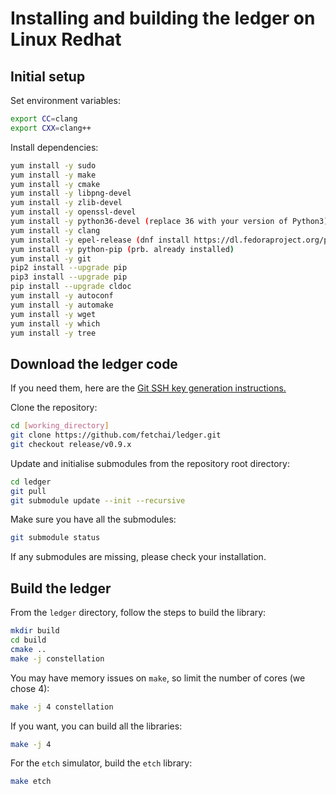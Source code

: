 # Installing and building the ledger on Linux Redhat


## Initial setup

Set environment variables:

``` bash
export CC=clang
export CXX=clang++
```

Install dependencies:

``` bash
yum install -y sudo
yum install -y make
yum install -y cmake
yum install -y libpng-devel
yum install -y zlib-devel
yum install -y openssl-devel
yum install -y python36-devel (replace 36 with your version of Python3)
yum install -y clang
yum install -y epel-release (dnf install https://dl.fedoraproject.org/pub/epel/epel-release-latest-7.noarch.rpm)
yum install -y python-pip (prb. already installed)
yum install -y git 
pip2 install --upgrade pip
pip3 install --upgrade pip
pip install --upgrade cldoc
yum install -y autoconf
yum install -y automake
yum install -y wget
yum install -y which
yum install -y tree

```


## Download the ledger code

If you need them, here are the <a href="https://help.github.com/en/articles/generating-a-new-ssh-key-and-adding-it-to-the-ssh-agent" target=_blank>Git SSH key generation instructions.</a>

Clone the repository:

``` bash
cd [working_directory]
git clone https://github.com/fetchai/ledger.git
git checkout release/v0.9.x
```

Update and initialise submodules from the repository root directory:

``` bash
cd ledger
git pull
git submodule update --init --recursive
```

Make sure you have all the submodules:

``` bash
git submodule status
```

If any submodules are missing, please check your installation.


## Build the ledger

From the `ledger` directory, follow the steps to build the library:

``` bash
mkdir build
cd build
cmake ..
make -j constellation
```

You may have memory issues on `make`, so limit the number of cores (we chose 4):

``` bash
make -j 4 constellation
```

If you want, you can build all the libraries:
``` bash
make -j 4
```

For the `etch` simulator, build the `etch` library:
``` bash
make etch
```


<br/>